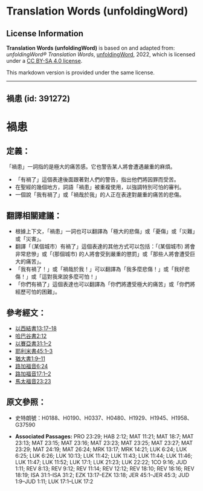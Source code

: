 # Translation Words (unfoldingWord)

## License Information

**Translation Words (unfoldingWord)** is based on and adapted from: _unfoldingWord® Translation Words_, [unfoldingWord](https://unfoldingword.org/utw), 2022, which is licensed under a [CC BY-SA 4.0 license](https://creativecommons.org/licenses/by-sa/4.0/legalcode.en).

This markdown version is provided under the same license.



--------------------------------

## 禍患 (id: 391272)

禍患
==

定義：
---

「禍患」一詞指的是極大的痛苦感。它也警告某人將會遭遇嚴重的麻煩。

* 「有禍了」這個表達後面跟著對人們的警告，指出他們將因罪而受苦。
* 在聖經的幾個地方，詞語「禍患」被重複使用，以強調特別可怕的審判。
* 一個說「我有禍了」或「禍哉於我」的人正在表達對嚴重的痛苦的悲傷。

翻譯相關建議：
-------

* 根據上下文，「禍患」一詞也可以翻譯為「極大的悲傷」或「憂傷」或「災難」或「災害」。
* 翻譯「（某個城市）有禍了」這個表達的其他方式可以包括：「(某個城市) 將會非常悲慘」或「(那個城市) 的人將會受到嚴重的懲罰」或「那些人將會遭受巨大的痛苦」。
* 「我有禍了！」或「禍哉於我！」可以翻譯為「我多麼悲傷！」或「我好悲傷！」或「這對我來說多麼可怕！」
* 「你們有禍了」這個表達也可以翻譯為「你們將遭受極大的痛苦」或「你們將經歷可怕的困難」。

參考經文：
-----

* [以西結書13:17–18](https://ref.ly/Ezek13:17-Ezek13:18)
* [哈巴谷書2:12](https://ref.ly/Hab2:12)
* [以賽亞書31:1–2](https://ref.ly/Isa31:1-Isa31:2)
* [耶利米書45:1–3](https://ref.ly/Jer45:1-Jer45:3)
* [猶大書1:9–11](https://ref.ly/Jude1:9-Jude1:11)
* [路加福音6:24](https://ref.ly/Luke6:24)
* [路加福音17:1–2](https://ref.ly/Luke17:1-Luke17:2)
* [馬太福音23:23](https://ref.ly/Matt23:23)

原文參照：
-----

* 史特朗號：H0188、H0190、H0337、H0480、H1929、H1945、H1958、G37590

* **Associated Passages:** PRO 23:29; HAB 2:12; MAT 11:21; MAT 18:7; MAT 23:13; MAT 23:15; MAT 23:16; MAT 23:23; MAT 23:25; MAT 23:27; MAT 23:29; MAT 24:19; MAT 26:24; MRK 13:17; MRK 14:21; LUK 6:24; LUK 6:25; LUK 6:26; LUK 10:13; LUK 11:42; LUK 11:43; LUK 11:44; LUK 11:46; LUK 11:47; LUK 11:52; LUK 17:1; LUK 21:23; LUK 22:22; 1CO 9:16; JUD 1:11; REV 8:13; REV 9:12; REV 11:14; REV 12:12; REV 18:10; REV 18:16; REV 18:19; ISA 31:1–ISA 31:2; EZK 13:17–EZK 13:18; JER 45:1–JER 45:3; JUD 1:9–JUD 1:11; LUK 17:1–LUK 17:2


